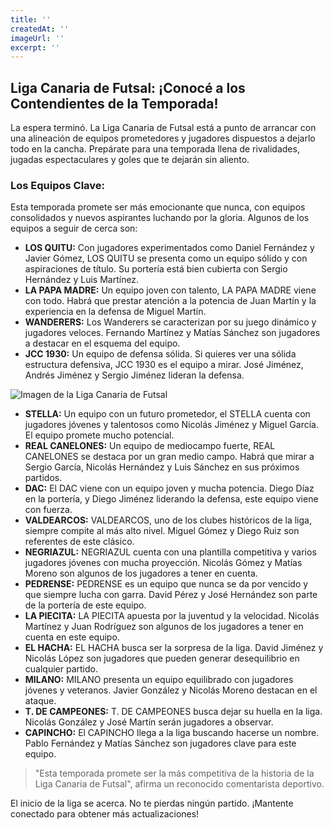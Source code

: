 ```yaml
---
title: ''
createdAt: ''
imageUrl: ''
excerpt: ''
---
```

## Liga Canaria de Futsal: ¡Conocé a los Contendientes de la Temporada!

La espera terminó. La Liga Canaria de Futsal está a punto de arrancar con una alineación de equipos prometedores y jugadores dispuestos a dejarlo todo en la cancha.  Prepárate para una temporada llena de rivalidades, jugadas espectaculares y goles que te dejarán sin aliento.

### Los Equipos Clave:

Esta temporada promete ser más emocionante que nunca, con equipos consolidados y nuevos aspirantes luchando por la gloria.  Algunos de los equipos a seguir de cerca son:

* **LOS QUITU:** Con jugadores experimentados como Daniel Fernández y Javier Gómez, LOS QUITU se presenta como un equipo sólido y con aspiraciones de título.  Su portería está bien cubierta con Sergio Hernández y Luis Martínez.
* **LA PAPA MADRE:**  Un equipo joven con talento, LA PAPA MADRE viene con todo.  Habrá que prestar atención a la potencia de Juan Martín y la experiencia en la defensa de Miguel Martín. 
* **WANDERERS:** Los Wanderers se caracterizan por su juego dinámico y jugadores veloces.  Fernando Martínez y Matías Sánchez son jugadores a destacar en el esquema del equipo.
* **JCC 1930:** Un equipo de defensa sólida.  Si quieres ver una sólida estructura defensiva, JCC 1930 es el equipo a mirar.  José Jiménez, Andrés Jiménez y Sergio Jiménez lideran la defensa.

![Imagen de la Liga Canaria de Futsal](https://picsum.photos/800/400)

* **STELLA:** Un equipo con un futuro prometedor, el STELLA cuenta con jugadores jóvenes y talentosos como Nicolás Jiménez y Miguel García.  El equipo promete mucho potencial.
* **REAL CANELONES:** Un equipo de mediocampo fuerte, REAL CANELONES se destaca por un gran medio campo.  Habrá que mirar a Sergio García, Nicolás Hernández y Luis Sánchez en sus próximos partidos. 
* **DAC:** El DAC viene con un equipo joven y mucha potencia.  Diego Díaz en la portería, y Diego Jiménez liderando la defensa, este equipo viene con fuerza.
* **VALDEARCOS:**  VALDEARCOS, uno de los clubes históricos de la liga, siempre compite al más alto nivel.  Miguel Gómez y Diego Ruiz son referentes de este clásico. 
* **NEGRIAZUL:**  NEGRIAZUL cuenta con una plantilla competitiva y varios jugadores jóvenes con mucha proyección. Nicolás Gómez y Matías Moreno son algunos de los jugadores a tener en cuenta. 
* **PEDRENSE:**  PEDRENSE es un equipo que nunca se da por vencido y que siempre lucha con garra.  David Pérez y José Hernández son parte de la portería de este equipo.
* **LA PIECITA:** LA PIECITA apuesta por la juventud y la velocidad. Nicolás Martínez y Juan Rodríguez son algunos de los jugadores a tener en cuenta en este equipo.
* **EL HACHA:** EL HACHA busca ser la sorpresa de la liga. David Jiménez y Nicolás López son jugadores que pueden generar desequilibrio en cualquier partido.
* **MILANO:**  MILANO presenta un equipo equilibrado con jugadores jóvenes y veteranos.  Javier González y Nicolás Moreno destacan en el ataque.
* **T. DE CAMPEONES:**  T. DE CAMPEONES busca dejar su huella en la liga.  Nicolás González y José Martín serán jugadores a observar.
* **CAPINCHO:** El CAPINCHO llega a la liga buscando hacerse un nombre.  Pablo Fernández y Matías Sánchez son jugadores clave para este equipo. 

> "Esta temporada promete ser la más competitiva de la historia de la Liga Canaria de Futsal", afirma un reconocido comentarista deportivo.

El inicio de la liga se acerca.  No te pierdas ningún partido. ¡Mantente conectado para obtener más actualizaciones!
